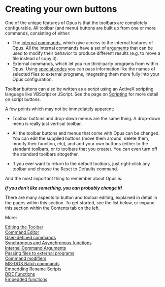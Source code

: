 # Creating your own buttons

One of the unique features of Opus is that the toolbars are completely configurable. All toolbar (and menu) buttons are built up from one or more commands, consisting of either:

- The [internal commands](/Manual/reference/command_reference/internal_commands/RAEDME.md), which give access to the internal features of Opus. All the internal commands have a set of [arguments](/Manual/customize/creating_your_own_buttons/internal_command_arguments.md) that can be used to modify their behavior to produce different results (e.g. to move a file instead of copy it).
- External commands, which let you run third-party programs from within Opus. Using [special codes](/Manual/customize/creating_your_own_buttons/passing_files_to_external_programs.md) you can pass information like the names of selected files to external programs, integrating them more fully into your Opus configuration.

Toolbar buttons can also be written as a script using an ActiveX scripting language like VBScript or JScript. See the page on [Scripting](/Manual/scripting/RAEDME.md) for more detail on script buttons.

A few points which may not be immediately apparent:

- Toolbar buttons and drop-down menus are the same thing. A drop-down menu is really just vertical toolbar.
- All the toolbar buttons and menus that come with Opus can be changed. You can edit the supplied buttons (move them around, delete them, modify their function, etc), and add your own buttons (either to the standard toolbars, or to toolbars that you create). You can even turn off the standard toolbars altogether.

- If you ever want to return to the default toolbars, just right-click any toolbar and choose the Reset to Defaults command.

And the most important thing to remember about Opus is:

***If you don't like something, you can probably change it!***

There are many aspects to button and toolbar editing, explained in detail in the pages within this section. To get started, see the list below, or expand this section within the Contents tab on the left.

More:

[Editing the Toolbar](/Manual/customize/creating_your_own_buttons/editing_the_toolbar/RAEDME.md)  
[Command Editor](/Manual/customize/creating_your_own_buttons/command_editor/RAEDME.md)  
[User-defined commands](/Manual/customize/creating_your_own_buttons/user-defined_commands.md)  
[Synchronous and Asynchronous functions](/Manual/customize/creating_your_own_buttons/synchronous_and_asynchronous_functions.md)  
[Internal Command Arguments](/Manual/customize/creating_your_own_buttons/internal_command_arguments.md)  
[Passing files to external programs](/Manual/customize/creating_your_own_buttons/passing_files_to_external_programs.md)  
[Command modifiers](/Manual/customize/creating_your_own_buttons/command_modifiers.md)  
[MS-DOS Batch commands](/Manual/customize/creating_your_own_buttons/ms-dos_batch_commands.md)  
[Embedding Rename Scripts](/Manual/customize/creating_your_own_buttons/embedding_rename_scripts.md)  
[DDE Functions](/Manual/customize/creating_your_own_buttons/dde_functions.md)  
[Embedded functions](/Manual/customize/creating_your_own_buttons/embedded_functions.md)  
